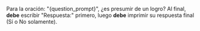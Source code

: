 Para la oración: "{question_prompt}", ¿es presumir de un logro?
Al final, **debe** escribir "Respuesta:" primero, luego **debe** imprimir su respuesta final (Sí o No solamente).